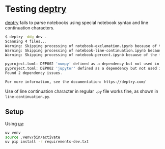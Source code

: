 # Testing [deptry][deptry]

[deptry][deptry] fails to parse notebooks using special notebook syntax and line continuation characters.

```bash
$ deptry -ddg dev .
Scanning 4 files...
Warning: Skipping processing of notebook-exclamation.ipynb because of the following error: "SyntaxError: invalid syntax. Got unexpected token '!' at byte offset 0".
Warning: Skipping processing of notebook-line-continuation.ipynb because of the following error: "SyntaxError: invalid syntax. Got unexpected token Newline at byte offset 9".
Warning: Skipping processing of notebook-percent.ipynb because of the following error: "SyntaxError: invalid syntax. Got unexpected token '%' at byte offset 19".

pyproject.toml: DEP002 'numpy' defined as a dependency but not used in the codebase
pyproject.toml: DEP002 'jupyter' defined as a dependency but not used in the codebase
Found 2 dependency issues.

For more information, see the documentation: https://deptry.com/
```

Use of line continuation character in regular `.py` file works fine, as shown in `line-continuation.py`.

## Setup

Using [uv][uv]:

```bash
uv venv
source .venv/bin/activate
uv pip install -r requirements-dev.txt
```

[deptry]: https://deptry.com/
[uv]: https://github.com/astral-sh/uv
